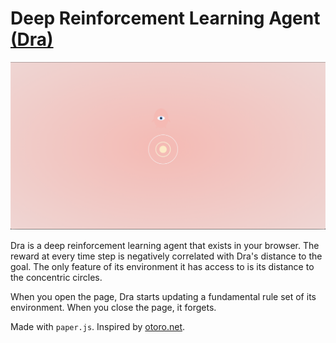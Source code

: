 # Deep Reinforcement Learning Agent [(Dra)](https://lunarbaby.ml)

![image](image.png)

Dra is a deep reinforcement learning agent that exists in your browser. The reward at every time
step is negatively correlated with Dra's distance to the goal. The only feature
of its environment it has access to is its distance to the concentric circles.

When you open the page, Dra starts updating a fundamental rule set of its
environment. When you close the page, it forgets.

Made with `paper.js`.
Inspired by [otoro.net](https://otoro.net/).
